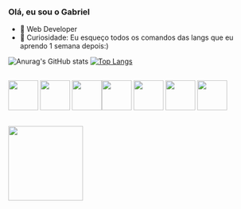 ### Olá, eu sou o Gabriel

- 🔭 Web Developer
- 🌱 Curiosidade: Eu esqueço todos os comandos das langs que eu aprendo 1 semana depois:)



![Anurag's GitHub stats](https://github-readme-stats.vercel.app/api?username=DaLyan22&show_icons=true&theme=radical)
[![Top Langs](https://github-readme-stats.vercel.app/api/top-langs/?username=Dalyan22&layout=compact)](https://github.com/anuraghazra/github-readme-stats)

##



<img  width="60" height="60" src="https://cdn.jsdelivr.net/gh/devicons/devicon/icons/python/python-original.svg" />       <img widt="60" height="60" src="https://cdn.jsdelivr.net/gh/devicons/devicon/icons/html5/html5-original.svg" />   <img width="60" height="60" src="https://cdn.jsdelivr.net/gh/devicons/devicon/icons/javascript/javascript-original.svg" /><img width="60" height="60" src="https://cdn.jsdelivr.net/gh/devicons/devicon/icons/java/java-original.svg" />
<img width="60" height="60" src="https://cdn.jsdelivr.net/gh/devicons/devicon/icons/css3/css3-original.svg" />
            <img width="60" height="60" src="https://cdn.jsdelivr.net/gh/devicons/devicon/icons/kotlin/kotlin-original.svg" />
<img width="60" height="60" src="https://cdn.jsdelivr.net/gh/devicons/devicon/icons/lua/lua-original.svg" />

 ##
 
 <img width="150" height="150" src="https://user-images.githubusercontent.com/123920104/219742926-fe97f2f7-4819-484e-aa07-d6f22fccf460.png" />
          

          

               

          

          

     

          


